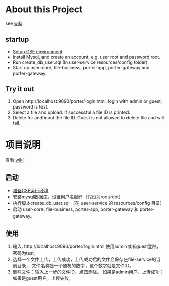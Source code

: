 # About this Project

see [wiki](https://github.com/huaweicloud/spring-cloud-huawei-samples/wiki/porter)

## startup
  * [Setup CSE environment](../CSE-ENV.md)
  * Install Mysql, and create an account, e.g. user root and password root.
  * Run create_db_user.sql (In user-service resources/config folder)
  * Start up user-core, file-business, porter-app, porter-gateway and porter-gateway.
   
## Try it out

  1. Open http://localhost:9090/porter/login.html, login with admin or guest, password is test.
  2. Select a file and upload. If successful a file ID is printed.
  3. Delete for and input the file ID. Guest is not allowed to delete file and will fail. 
 
   
# 项目说明

查看 [wiki](https://github.com/huaweicloud/spring-cloud-huawei-samples/wiki/porter)

## 启动

  * [准备CSE运行环境](../CSE-ENV_CN.md)
  * 安装mysql数据库，设置用户名密码（假设为root/root）
  * 执行脚本create_db_user.sql （在 user-service 的 resources/config 目录）
  * 启动 user-core, file-business, porter-app, porter-gateway 和 porter-gateway。

## 使用

  1. 输入: http://localhost:9090/porter/login.html 使用admin或者guest登陆，密码为test。
  2. 选择一个文件上传，上传成功，上传成功后的文件会保存在file-service的当前目录， 文件名称是一个随机的数字，这个数字就是文件ID。
  3. 删除文件：输入上一步的文件ID，点击删除。 如果是admin用户，上传成功；如果是guest用户，上传失败。
